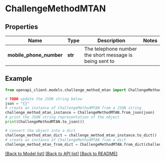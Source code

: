 # ChallengeMethodMTAN


## Properties

Name | Type | Description | Notes
------------ | ------------- | ------------- | -------------
**mobile_phone_number** | **str** | The telephone number the short message is being sent to | 

## Example

```python
from openapi_client.models.challenge_method_mtan import ChallengeMethodMTAN

# TODO update the JSON string below
json = "{}"
# create an instance of ChallengeMethodMTAN from a JSON string
challenge_method_mtan_instance = ChallengeMethodMTAN.from_json(json)
# print the JSON string representation of the object
print(ChallengeMethodMTAN.to_json())

# convert the object into a dict
challenge_method_mtan_dict = challenge_method_mtan_instance.to_dict()
# create an instance of ChallengeMethodMTAN from a dict
challenge_method_mtan_from_dict = ChallengeMethodMTAN.from_dict(challenge_method_mtan_dict)
```
[[Back to Model list]](../README.md#documentation-for-models) [[Back to API list]](../README.md#documentation-for-api-endpoints) [[Back to README]](../README.md)


